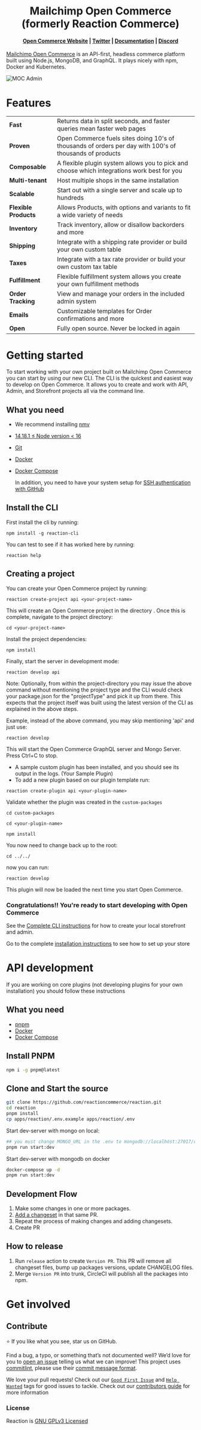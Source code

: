 <h1 align="center">
  Mailchimp Open Commerce (formerly Reaction Commerce)
</h1>

<h4 align="center">
  <a href="https://mailchimp.com/developer/open-commerce/">Open Commerce Website</a> |
  <a href="https://twitter.com/getreaction">Twitter</a> |
  <a href="https://mailchimp.com/developer/open-commerce/">Documentation</a> |
  <a href="https://discord.gg/Bwm63tBcQY">Discord</a>
</h4>

[Mailchimp Open Commerce](https://mailchimp.com/developer/open-commerce/) is an API-first, headless commerce platform built using Node.js, MongoDB, and GraphQL. It plays nicely with npm, Docker and Kubernetes.

![MOC Admin](https://user-images.githubusercontent.com/20409254/61161477-bb033c80-a4b8-11e9-9c5e-4f4f6a68b8d0.png)


# Features

<table>
<tr><td><strong>Fast</strong></td><td>Returns data in split seconds, and faster queries mean faster web pages</td></tr>
<tr><td><strong>Proven</strong></td><td>Open Commerce fuels sites doing 10's of thousands of orders per day with 100's of thousands of products</td></tr>
<tr><td><strong>Composable</strong></td><td>A flexible plugin system allows you to pick and choose which integrations work best for you</td></tr>
<tr><td><strong>Multi-tenant</strong></td><td>Host multiple shops in the same installation</td></tr>
<tr><td><strong>Scalable</strong></td><td>Start out with a single server and scale up to hundreds</td></tr>
<tr><td><strong>Flexible Products</strong></td><td>Allows Products, with options and variants to fit a wide variety of needs</td></tr>
<tr><td><strong>Inventory</strong></td><td>Track inventory, allow or disallow backorders and more</td></tr>
<tr><td><strong>Shipping</strong></td><td>Integrate with a shipping rate provider or build your own custom table</td></tr>
<tr><td><strong>Taxes</strong></td><td>Integrate with a tax rate provider or build your own custom tax table</td></tr>
<tr><td><strong>Fulfillment</strong></td><td>Flexible fulfillment system allows you create your own fulfillment methods</td></tr>
<tr><td><strong>Order Tracking</strong></td><td>View and manage your orders in the included admin system</td></tr>
<tr><td><strong>Emails</strong></td><td>Customizable templates for Order confirmations and more</td></tr>
<tr><td><strong>Open</strong></td><td>Fully open source. Never be locked in again</td></tr>
</table>


# Getting started

To start working with your own project built on Mailchimp Open Commerce you can start by using our new CLI. The CLI is 
the quickest and easiest way to develop on Open Commerce. It allows you to create and work with API, Admin, and Storefront projects all via the command line.

## What you need
- We recommend installing [nmv](https://github.com/nvm-sh/nvm)
- [14.18.1 ≤ Node version < 16](https://nodejs.org/ja/blog/release/v14.18.1/)
- [Git](https://git-scm.com/)
- [Docker](https://www.docker.com/get-started/)
- [Docker Compose](https://docs.docker.com/compose/)

  In addition, you need to have your system setup for [SSH authentication with GitHub](https://docs.github.com/en/authentication/connecting-to-github-with-ssh)

## Install the CLI
First install the cli by running:
```
npm install -g reaction-cli
```

You can test to see if it has worked here by running:

```
reaction help
```

## Creating a project

You can create your Open Commerce project by running:
```
reaction create-project api <your-project-name>
 ```
This will create an Open Commerce project in the directory <your-project-name>.
Once this is complete, navigate to the project directory:
```
cd <your-project-name> 
 ```
Install the project dependencies:
```
npm install 
```
Finally, start the server in development mode:
```
reaction develop api
  ```

Note: Optionally, from within the project-directory you may issue the above command without mentioning the project type and the CLI would check your package.json for the "projectType" and pick it up from there. This expects that the project itself was built using the latest version of the CLI as explained in the above steps.

Example, instead of the above command, you may skip mentioning 'api' and just use:
  ```
  reaction develop
  ```

This will start the Open Commerce GraphQL server and Mongo Server. Press Ctrl+C to stop.

- A sample custom plugin has been installed, and you should see its output in the logs. (Your Sample Plugin)
- To add a new plugin based on our plugin template run:
```
reaction create-plugin api <your-plugin-name>
```
Validate whether the plugin was created in the `custom-packages`
```
cd custom-packages
```
``` 
cd <your-plugin-name>
```
```
npm install 
```
You now need to change back up to the root:
```
cd ../../
```
now you can run:
```
reaction develop
```
This plugin will now be loaded the next time you start Open Commerce.

### Congratulations!! You're ready to start developing with Open Commerce

See the [Complete CLI instructions](https://github.com/reactioncommerce/cli) for how to create your local storefront and admin.


Go to the complete [installation instructions](https://mailchimp.com/developer/open-commerce/guides/quick-start/#access-the-dashboard-playground-and-storefront) to see how to set up your store

# API development
If you are working on core plugins (not developing plugins for your own installation) you should follow these 
instructions

## What you need

- [pnpm](https://pnpm.io/)
- [Docker](https://www.docker.com/get-started/)
- [Docker Compose](https://docs.docker.com/compose/)

## Install PNPM
```bash
npm i -g pnpm@latest
```

## Clone and Start the source

```bash
git clone https://github.com/reactioncommerce/reaction.git
cd reaction
pnpm install
cp apps/reaction/.env.example apps/reaction/.env
```

Start dev-server with mongo on local:

```bash
## you must change MONGO_URL in the .env to mongodb://localhost:27017/reaction before start
pnpm run start:dev
```

Start dev-server with mongodb on docker

```bash
docker-compose up -d
pnpm run start:dev
```

## Development Flow

1. Make some changes in one or more packages.
2. [Add a changeset](https://github.com/changesets/changesets/blob/main/docs/adding-a-changeset.md) in that same PR.
3. Repeat the process of making changes and adding changesets.
4. Create PR

## How to release

1. Run `release` action to create `Version PR`. This PR will remove all changeset files, bump up packages versions, update CHANGELOG files.
2. Merge `Version PR` into trunk, CircleCI will publish all the packages into npm.

# Get involved
## Contribute

:star: If you like what you see, star us on GitHub.

Find a bug, a typo, or something that’s not documented well? We’d love for you to [open an issue](https://github.com/reactioncommerce/reaction/issues) telling us what we can improve! This project uses [commitlint](https://commitlint.js.org/), please use their [commit message format](https://www.conventionalcommits.org/en/v1.0.0/#summary).

We love your pull requests! Check out our [`Good First Issue`](https://github.com/reactioncommerce/reaction/issues?q=is%3Aopen+is%3Aissue+label%3A%22good+first+issue%22) and [`Help Wanted`](https://github.com/reactioncommerce/reaction/issues?q=label%3A%22help+wanted%22) tags for good issues to tackle.
Check out our [contributors guide](CONTRIBUTING.md) for more information

### License

Reaction is [GNU GPLv3 Licensed](./LICENSE.md)
